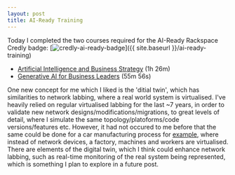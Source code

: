 ```yaml
---
layout: post
title: AI-Ready Training
---
```


Today I completed the two courses required for the AI-Ready Rackspace Credly badge:
[![credly-ai-ready-badge](https://images.credly.com/size/680x680/images/b6035cce-9ca5-4786-94d5-f6121b3429f0/image.png)]({{ site.baseurl }}/ai-ready-training)

- [Artificial Intelligence and Business Strategy](https://www.linkedin.com/learning/artificial-intelligence-and-business-strategy/) (1h 26m)
- [Generative AI for Business Leaders](https://www.linkedin.com/learning/generative-ai-for-business-leaders/) (55m 56s)

One new concept for me which I liked is the 'ditial twin', which has similarities to network labbing, where a real world system is virtualised. I've heavily relied on regular virtualised labbing for the last ~7 years, in order to validate new network designs/modifications/migrations, to great levels of detail, where I simulate the same topology/platoforms/code versions/features etc. However, it had not occured to me before that the same could be done for a car manufacturing process for [example](https://techcrunch.com/2023/01/03/mercedes-to-use-nvidias-digital-twin-tech-to-modernize-its-factories/), where instead of network devices, a factory, machines and workers are virtualised. There are elements of the digital twin, which I think could enhance network labbing, such as real-time monitoring of the real system being represented, which is something I plan to explore in a future post.